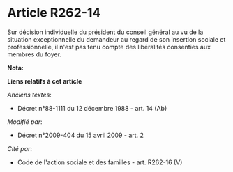 # Article R262-14

Sur décision individuelle du président du conseil général au vu de la situation exceptionnelle du demandeur au regard de son
insertion sociale et professionnelle, il n'est pas tenu compte des libéralités consenties aux membres du foyer.

**Nota:**



**Liens relatifs à cet article**

_Anciens textes_:

  - Décret n°88-1111 du 12 décembre 1988 - art. 14 (Ab)

_Modifié par_:

  - Décret n°2009-404 du 15 avril 2009 - art. 2

_Cité par_:

  - Code de l'action sociale et des familles - art. R262-16 (V)
